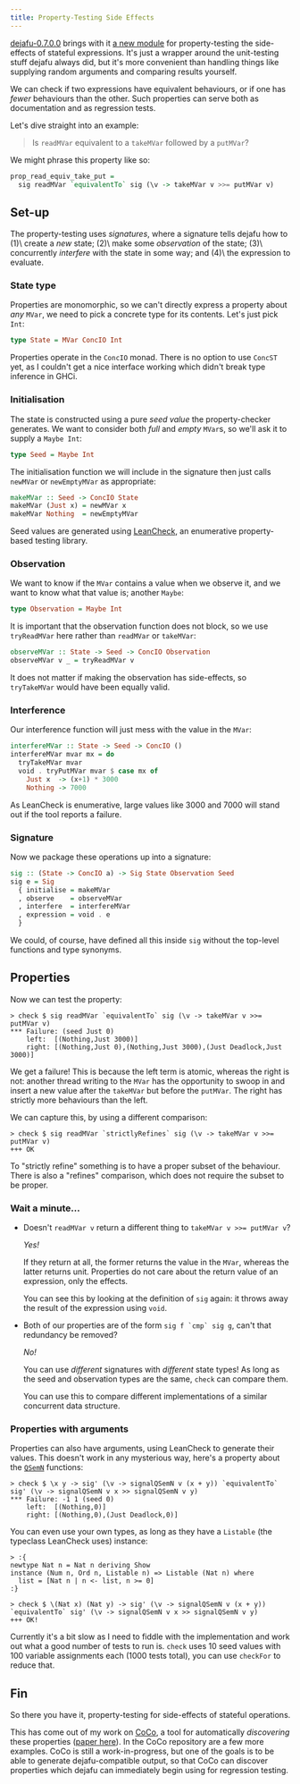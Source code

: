 ```yaml
---
title: Property-Testing Side Effects
---
```


[dejafu-0.7.0.0][] brings with it [a new module][] for
property-testing the side-effects of stateful expressions.  It's just
a wrapper around the unit-testing stuff dejafu always did, but it's
more convenient than handling things like supplying random arguments
and comparing results yourself.

We can check if two expressions have equivalent behaviours, or if one
has *fewer* behaviours than the other.  Such properties can serve both
as documentation and as regression tests.

Let's dive straight into an example:

> Is `readMVar` equivalent to a `takeMVar` followed by a `putMVar`?

We might phrase this property like so:

```haskell
prop_read_equiv_take_put =
  sig readMVar `equivalentTo` sig (\v -> takeMVar v >>= putMVar v)
```

[dejafu-0.7.0.0]: https://hackage.haskell.org/package/dejafu-0.7.0.0
[a new module]: http://hackage.haskell.org/package/dejafu-0.7.0.0/docs/Test-DejaFu-Refinement.html

## Set-up

The property-testing uses *signatures*, where a signature tells dejafu
how to (1)\ create a *new* state; (2)\ make some *observation* of the
state; (3)\ concurrently *interfere* with the state in some way; and
(4)\ the expression to evaluate.

### State type

Properties are monomorphic, so we can't directly express a property
about *any* `MVar`, we need to pick a concrete type for its contents.
Let's just pick `Int`:

```haskell
type State = MVar ConcIO Int
```

Properties operate in the `ConcIO` monad.  There is no option to use
`ConcST` yet, as I couldn't get a nice interface working which didn't
break type inference in GHCi.

### Initialisation

The state is constructed using a pure *seed value* the
property-checker generates.  We want to consider both *full* and
*empty* `MVar`s, so we'll ask it to supply a `Maybe Int`:

```haskell
type Seed = Maybe Int
```

The initialisation function we will include in the signature then just
calls `newMVar` or `newEmptyMVar` as appropriate:

```haskell
makeMVar :: Seed -> ConcIO State
makeMVar (Just x) = newMVar x
makeMVar Nothing  = newEmptyMVar
```

Seed values are generated using [LeanCheck][], an enumerative
property-based testing library.

[LeanCheck]: https://hackage.haskell.org/package/leancheck

### Observation

We want to know if the `MVar` contains a value when we observe it, and
we want to know what that value is; another `Maybe`:

```haskell
type Observation = Maybe Int
```

It is important that the observation function does not block, so we
use `tryReadMVar` here rather than `readMVar` or `takeMVar`:

```haskell
observeMVar :: State -> Seed -> ConcIO Observation
observeMVar v _ = tryReadMVar v
```

It does not matter if making the observation has side-effects, so
`tryTakeMVar` would have been equally valid.

### Interference

Our interference function will just mess with the value in the `MVar`:

```haskell
interfereMVar :: State -> Seed -> ConcIO ()
interfereMVar mvar mx = do
  tryTakeMVar mvar
  void . tryPutMVar mvar $ case mx of
    Just x  -> (x+1) * 3000
    Nothing -> 7000
```

As LeanCheck is enumerative, large values like 3000 and 7000 will
stand out if the tool reports a failure.

### Signature

Now we package these operations up into a signature:

```haskell
sig :: (State -> ConcIO a) -> Sig State Observation Seed
sig e = Sig
  { initialise = makeMVar
  , observe    = observeMVar
  , interfere  = interfereMVar
  , expression = void . e
  }
```

We could, of course, have defined all this inside `sig` without the
top-level functions and type synonyms.

## Properties

Now we can test the property:

```
> check $ sig readMVar `equivalentTo` sig (\v -> takeMVar v >>= putMVar v)
*** Failure: (seed Just 0)
    left:  [(Nothing,Just 3000)]
    right: [(Nothing,Just 0),(Nothing,Just 3000),(Just Deadlock,Just 3000)]
```

We get a failure!  This is because the left term is atomic, whereas
the right is not: another thread writing to the `MVar` has the
opportunity to swoop in and insert a new value after the `takeMVar`
but before the `putMVar`.  The right has strictly more behaviours than
the left.

We can capture this, by using a different comparison:

```
> check $ sig readMVar `strictlyRefines` sig (\v -> takeMVar v >>= putMVar v)
+++ OK
```

To "strictly refine" something is to have a proper subset of the
behaviour.  There is also a "refines" comparison, which does not
require the subset to be proper.

### Wait a minute...

- Doesn't `readMVar v` return a different thing to `takeMVar v >>= putMVar v`?

    *Yes!*

    If they return at all, the former returns the value in the `MVar`,
    whereas the latter returns unit.  Properties do not care about the
    return value of an expression, only the effects.

    You can see this by looking at the definition of `sig` again: it
    throws away the result of the expression using `void`.

- Both of our properties are of the form ``sig f `cmp` sig g``, can't that redundancy be removed?

    *No!*

    You can use *different* signatures with *different* state types!
    As long as the seed and observation types are the same, `check`
    can compare them.

    You can use this to compare different implementations of a similar
    concurrent data structure.

### Properties with arguments

Properties can also have arguments, using LeanCheck to generate their
values.  This doesn't work in any mysterious way, here's a property
about the [`QSemN`][] functions:

```
> check $ \x y -> sig' (\v -> signalQSemN v (x + y)) `equivalentTo` sig' (\v -> signalQSemN v x >> signalQSemN v y)
*** Failure: -1 1 (seed 0)
    left:  [(Nothing,0)]
    right: [(Nothing,0),(Just Deadlock,0)]
```

You can even use your own types, as long as they have a `Listable`
(the typeclass LeanCheck uses) instance:

```
> :{
newtype Nat n = Nat n deriving Show
instance (Num n, Ord n, Listable n) => Listable (Nat n) where
  list = [Nat n | n <- list, n >= 0]
:}

> check $ \(Nat x) (Nat y) -> sig' (\v -> signalQSemN v (x + y)) `equivalentTo` sig' (\v -> signalQSemN v x >> signalQSemN v y)
+++ OK!
```

Currently it's a bit slow as I need to fiddle with the implementation
and work out what a good number of tests to run is.  `check` uses 10
seed values with 100 variable assignments each (1000 tests total), you
can use `checkFor` to reduce that.

[`QSemN`]: https://hackage.haskell.org/package/concurrency-1.1.2.1/docs/Control-Concurrent-Classy-QSemN.html

## Fin

So there you have it, property-testing for side-effects of stateful
operations.

This has come out of my work on [CoCo][], a tool for automatically
*discovering* these properties ([paper here][]).  In the CoCo
repository are a few more examples.  CoCo is still a work-in-progress,
but one of the goals is to be able to generate dejafu-compatible
output, so that CoCo can discover properties which dejafu can
immediately begin using for regression testing.

[CoCo]: https://github.com/barrucadu/coco
[paper here]: https://www.barrucadu.co.uk/publications/coco-tfp17-prelim.pdf
